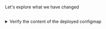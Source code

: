 Let's explore what we have changed


<br>
<details><summary>Verify the content of the deployed configmap </summary>
<br>

```plain
kubectl get cm -n dev-ns -l app=mock-app -ojsonpath='{.items[0].data}' && printf "\n"
```{{exec}}
The message value is updated with: "You are overriding the message. Does the pod take this change in consideration?".
</details>

<br>
<details><summary>Verify the content of the deployed container</summary>
<br>

```plain
export PORT=5000
export SERVICE_IP=$(kubectl get svc -n dev-ns -l app=mock-app -o jsonpath='{.items[0].spec.clusterIP}')
curl -s http://${SERVICE_IP}:${PORT} -w "\n"
```{{exec}}

As you can see, our application is returning the previous message: Hello Killercoda Folks! You recieved this message: You will override this message.

</details>



**Explanation:**

When a Helm chart is upgraded and the ConfigMap it relies on is updated, the pod's environment variables, set during pod creation, remain unchanged. This means the pod doesn't automatically recognize the new ConfigMap data. To apply the changes, a manual pod restart or redeployment is required.

